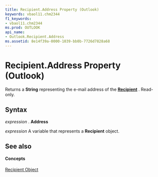 ```yaml
---
title: Recipient.Address Property (Outlook)
keywords: vbaol11.chm2344
f1_keywords:
- vbaol11.chm2344
ms.prod: OUTLOOK
api_name:
- Outlook.Recipient.Address
ms.assetid: 8e14f39a-0000-1039-bb0b-7726d7828a68
---
```



# Recipient.Address Property (Outlook)

Returns a  **String** representing the e-mail address of the **[Recipient](recipient-object-outlook.md)** . Read-only.


## Syntax

 _expression_ . **Address**

 _expression_ A variable that represents a **Recipient** object.


## See also


#### Concepts


[Recipient Object](recipient-object-outlook.md)

